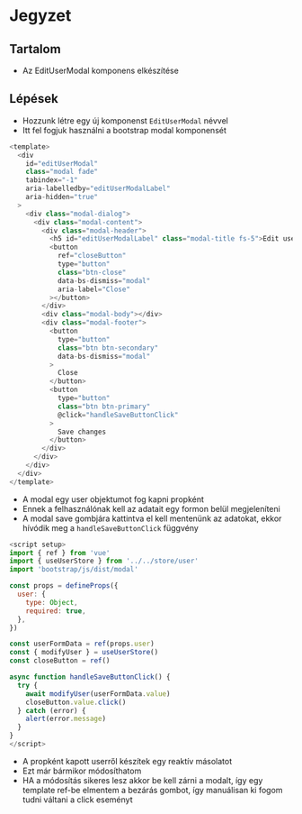 # Jegyzet

## Tartalom

- Az EditUserModal komponens elkészítése

## Lépések

- Hozzunk létre egy új komponenst `EditUserModal` névvel
- Itt fel fogjuk használni a bootstrap modal komponensét

```js
<template>
  <div
    id="editUserModal"
    class="modal fade"
    tabindex="-1"
    aria-labelledby="editUserModalLabel"
    aria-hidden="true"
  >
    <div class="modal-dialog">
      <div class="modal-content">
        <div class="modal-header">
          <h5 id="editUserModalLabel" class="modal-title fs-5">Edit user</h5>
          <button
            ref="closeButton"
            type="button"
            class="btn-close"
            data-bs-dismiss="modal"
            aria-label="Close"
          ></button>
        </div>
        <div class="modal-body"></div>
        <div class="modal-footer">
          <button
            type="button"
            class="btn btn-secondary"
            data-bs-dismiss="modal"
          >
            Close
          </button>
          <button
            type="button"
            class="btn btn-primary"
            @click="handleSaveButtonClick"
          >
            Save changes
          </button>
        </div>
      </div>
    </div>
  </div>
</template>
```

- A modal egy user objektumot fog kapni propként
- Ennek a felhasználónak kell az adatait egy formon belül megjeleníteni
- A modal save gombjára kattintva el kell mentenünk az adatokat, ekkor hívódik meg a `handleSaveButtonClick` függvény

```js
<script setup>
import { ref } from 'vue'
import { useUserStore } from '../../store/user'
import 'bootstrap/js/dist/modal'

const props = defineProps({
  user: {
    type: Object,
    required: true,
  },
})

const userFormData = ref(props.user)
const { modifyUser } = useUserStore()
const closeButton = ref()

async function handleSaveButtonClick() {
  try {
    await modifyUser(userFormData.value)
    closeButton.value.click()
  } catch (error) {
    alert(error.message)
  }
}
</script>
```

- A propként kapott userről készítek egy reaktív másolatot
- Ezt már bármikor módosíthatom
- HA a módosítás sikeres lesz akkor be kell zárni a modalt, így egy template ref-be elmentem a bezárás gombot, így manuálisan ki fogom tudni váltani a click eseményt
